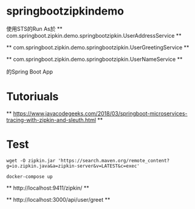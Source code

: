 # springbootzipkindemo

使用STS的Run As於 ** com.springboot.zipkin.demo.springbootzipkin.UserAddressService **

** com.springboot.zipkin.demo.springbootzipkin.UserGreetingService **

** com.springboot.zipkin.demo.springbootzipkin.UserNameService **

的Spring Boot App


# Tutoriuals
** https://www.javacodegeeks.com/2018/03/springboot-microservices-tracing-with-zipkin-and-sleuth.html **




# Test
```
wget -O zipkin.jar 'https://search.maven.org/remote_content?g=io.zipkin.java&a=zipkin-server&v=LATEST&c=exec'
```

```
docker-compose up 
```



** http://localhost:9411/zipkin/  **

** http://localhost:3000/api/user/greet   **
